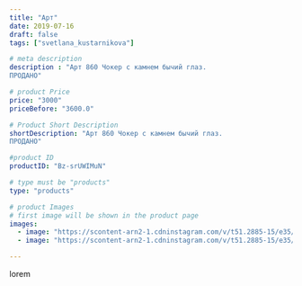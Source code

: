 ```yaml
---
title: "Арт"
date: 2019-07-16
draft: false
tags: ["svetlana_kustarnikova"]

# meta description
description : "Арт 860 Чокер с камнем бычий глаз.
ПРОДАНО"

# product Price
price: "3000"
priceBefore: "3600.0"

# Product Short Description
shortDescription: "Арт 860 Чокер с камнем бычий глаз.
ПРОДАНО"

#product ID
productID: "Bz-srUWIMuN"

# type must be "products"
type: "products"

# product Images
# first image will be shown in the product page
images:
  - image: "https://scontent-arn2-1.cdninstagram.com/v/t51.2885-15/e35/p1080x1080/65671923_126939878536354_7030867419447348929_n.jpg?_nc_ht=scontent-arn2-1.cdninstagram.com&_nc_cat=110&_nc_ohc=4yMba4Y8l7YAX9pYeH1&tp=1&oh=02295cb995558b2ba37e003451be5495&oe=6060DB69&ig_cache_key=MjA4OTMwMzc2MTk4NzI3Mzc0MA%3D%3D.2"
  - image: "https://scontent-arn2-1.cdninstagram.com/v/t51.2885-15/e35/p1080x1080/66403127_491730078299486_7892816326646699577_n.jpg?_nc_ht=scontent-arn2-1.cdninstagram.com&_nc_cat=102&_nc_ohc=xTgjE_Vj37EAX-KUEpy&tp=1&oh=5be10e76636ac2c3ca2d7bf173fa7b41&oe=60607893&ig_cache_key=MjA4OTMwMzc2MTk3ODg4NTk3Mw%3D%3D.2"

---
```

lorem
